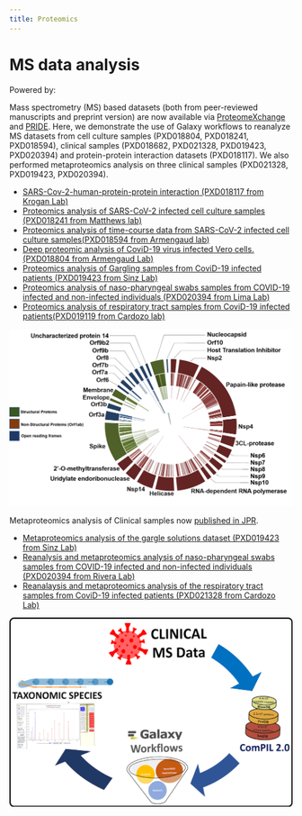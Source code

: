 ```yaml
---
title: Proteomics
---
```


# MS data analysis


<p class="shieldlist">
Powered by:
<FlatShield label="usegalaxy" message="eu" href="https://usegalaxy.eu"/>
<FlatShield label="usegalaxy" message="fr" href="https://usegalaxy.fr"/>
</p>



Mass spectrometry (MS) based datasets (both from peer-reviewed manuscripts and preprint version) are now available
via [ProteomeXchange](https://massive.ucsd.edu/ProteoSAFe/static/corona-mass-kb.jsp) and
[PRIDE](https://www.ebi.ac.uk/pride/archive?filter=project_tags_facet%3D%3DSars-cov-2). Here, we demonstrate the use of Galaxy workflows to reanalyze MS datasets from cell culture samples (PXD018804, PXD018241, PXD018594), clinical samples (PXD018682, PXD021328, PXD019423, PXD020394) and protein-protein interaction datasets (PXD018117). We also performed metaproteomics analysis on three clinical samples (PXD021328, PXD019423, PXD020394). 

  * [SARS-Cov-2-human-protein-protein interaction (PXD018117 from Krogan Lab)](PXD018117)
  * [Proteomics analysis of SARS-CoV-2 infected cell culture samples (PXD018241 from Matthews lab)](PXD018241)
  * [Proteomics analysis of time-course data from SARS-CoV-2 infected cell culture samples(PXD018594 from Armengaud lab)](PXD018594)
  * [Deep proteomic analysis of CoviD-19 virus infected Vero cells. (PXD018804 from Armengaud Lab)](PXD018804)
  * [Proteomics analysis of Gargling samples from CoviD-19 infected patients (PXD019423 from Sinz Lab)](PXD019423)
  * [Proteomics analysis of naso-pharyngeal swabs samples from COVID-19 infected and non-infected individuals (PXD020394 from Lima Lab)](PXD020394)
  * [Proteomics analysis of respiratory tract samples from CoviD-19 infected patients(PXD019119 from Cardozo lab)](PXD021328)
  
![](./img/CircosFinal.png)
  
  Metaproteomics analysis of Clinical samples now [published in JPR](https://pubs.acs.org/doi/10.1021/acs.jproteome.0c00822).
  * [Metaproteomics analysis of the gargle solutions dataset (PXD019423 from Sinz Lab)](mPXD019423)
  * [Reanalysis and metaproteomics analysis of naso-pharyngeal swabs samples from COVID-19 infected and non-infected individuals (PXD020394 from Rivera Lab)](mPXD020394)
  * [Reanalaysis and metaproteomics analysis of the respiratory tract samples from CoviD-19 infected patients (PXD021328 from Cardozo Lab)](mPXD021328)
  
![](./img/MP_COVID19page.tif)


